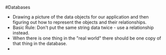 #Databases 

- Drawing a picture of the data objects for our application and then figuring out how to represent the objects and their relationships.
- Basic Rule: Don't put the same string data twice - use a relationship instead.
- When there is one thing in the "real world" there should be one copy of that thing in the database.
- 